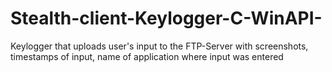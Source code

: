 # Stealth-client-Keylogger-C-WinAPI-
Keylogger that uploads user's input to the FTP-Server with screenshots, timestamps of input, name of application where input was entered 

